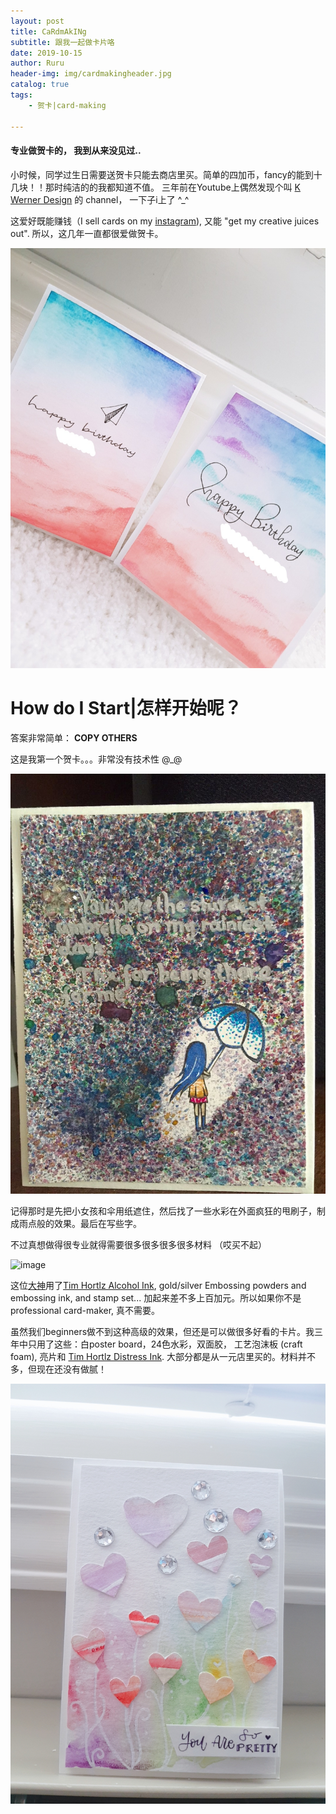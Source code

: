 ```yaml
---
layout: post
title: CaRdmAkINg
subtitle: 跟我一起做卡片咯
date: 2019-10-15
author: Ruru
header-img: img/cardmakingheader.jpg
catalog: true
tags:
    - 贺卡|card-making
 
---  
```

#### 专业做贺卡的， 我到从来没见过..
小时候，同学过生日需要送贺卡只能去商店里买。简单的四加币，fancy的能到十几块！！那时纯洁的的我都知道不值。
三年前在Youtube上偶然发现个叫 [K Werner Design](https://www.youtube.com/user/starofmay) 的 channel， 一下子i上了 ^_^

这爱好既能赚钱（I sell cards on my [instagram](https://www.instagram.com/ruru_the_cardmaker/)), 又能 "get my creative juices out".
所以，这几年一直都很爱做贺卡。

![Image](https://raw.githubusercontent.com/Ruth27/PicGo/master/Inked20190401_172759_187_LI.jpg)

# How do I Start|怎样开始呢？
答案非常简单： **COPY OTHERS**


这是我第一个贺卡。。。非常没有技术性 @_@ 

![Images](https://raw.githubusercontent.com/Ruth27/PicGo/master/mmexport1508707886015.jpg)

记得那时是先把小女孩和伞用纸遮住，然后找了一些水彩在外面疯狂的甩刷子，制成雨点般的效果。最后在写些字。

不过真想做得很专业就得需要很多很多很多很多材料 （哎买不起）

![image](https://raw.githubusercontent.com/Ruth27/PicGo/master/Capture.PNG)

这位[大神](https://www.youtube.com/user/jennifermcguireink)用了[Tim Hortlz Alcohol Ink](https://rangerink.com/collections/tim-holtz-alcohol-inks),  gold/silver Embossing powders and embossing ink, and stamp set... 加起来差不多上百加元。所以如果你不是professional card-maker, 真不需要。

虽然我们beginners做不到这种高级的效果，但还是可以做很多好看的卡片。我三年中只用了这些：白poster board，24色水彩，双面胶，
工艺泡沫板 (craft foam), 亮片和 [Tim Hortlz Distress Ink](https://rangerink.com/collections/tim-holtz-distress-ink-pads). 大部分都是从一元店里买的。材料并不多，但现在还没有做腻！

![images](https://raw.githubusercontent.com/Ruth27/PicGo/master/20190127_125116_252.jpg)
